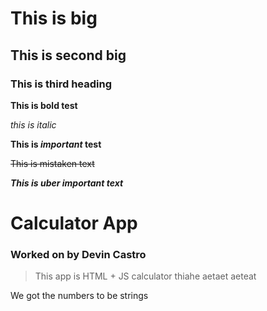 # This is big
## This is second big
### This is third heading

**This is bold test**

*this is italic*

**This is _important_ test**

~~This is mistaken text~~

***This is uber important text***



# Calculator App

### Worked on by Devin Castro

> This app is HTML + JS calculator
  thiahe
  aetaet
  aeteat

We got the numbers to be strings







